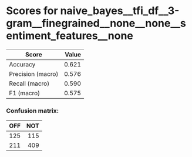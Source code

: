 # Scores for naive_bayes__tfi_df__3-gram__finegrained__none__none__sentiment_features__none
|      Score      |Value|
|-----------------|----:|
|Accuracy         |0.621|
|Precision (macro)|0.576|
|Recall (macro)   |0.590|
|F1 (macro)       |0.575|

### Confusion matrix:
|OFF|NOT|
|--:|--:|
|125|115|
|211|409|
